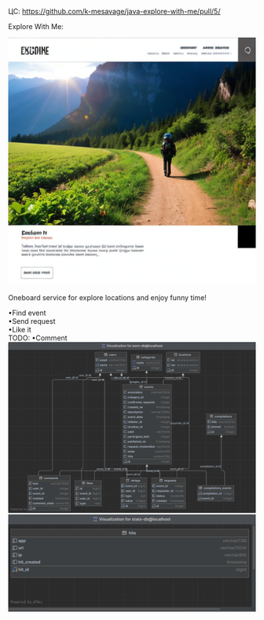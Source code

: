 ЦC: https://github.com/k-mesavage/java-explore-with-me/pull/5/

Explore With Me:  

![main-service/src/main/resources/explore_with_me_main_pic.jpg](main-service/src/main/resources/explore_with_me_main_pic.jpg)  

Oneboard service for explore locations and enjoy funny time!

•Find event  
•Send request  
•Like it  
TODO: •Comment  
![main-service/src/main/resources/ewm-db_pic.jpg](main-service/src/main/resources/ewm-db_pic.jpg)  
![main-service/src/main/resources/stats-db_pic.jpg](main-service/src/main/resources/stats-db_pic.jpg)
